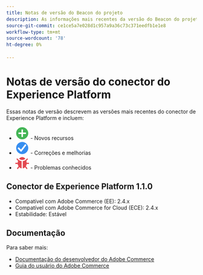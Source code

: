 ```yaml
---
title: Notas de versão do Beacon do projeto
description: As informações mais recentes da versão do Beacon do projeto no Adobe Commerce.
source-git-commit: ce1ce5a7e028d1c957a9a36c73c371eedfb1e1e8
workflow-type: tm+mt
source-wordcount: '78'
ht-degree: 0%

---
```


# Notas de versão do conector do Experience Platform

Essas notas de versão descrevem as versões mais recentes do conector de Experience Platform e incluem:

* ![Novo](../assets/new.svg) - Novos recursos
* ![Correção](../assets/fix.svg) - Correções e melhorias
* ![Bug](../assets/bug.svg) - Problemas conhecidos

## Conector de Experience Platform 1.1.0

* Compatível com Adobe Commerce (EE): 2.4.x
* Compatível com Adobe Commerce for Cloud (ECE): 2.4.x
* Estabilidade: Estável

## Documentação

Para saber mais:

* [Documentação do desenvolvedor do Adobe Commerce](https://devdocs.magento.com/)
* [Guia do usuário do Adobe Commerce](https://docs.magento.com/user-guide/)
